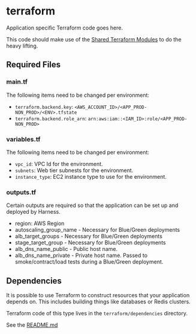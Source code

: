 # terraform
Application specific Terraform code goes here.

This code should make use of the [Shared Terraform Modules](http://stash.cengage.com:7990/projects/TM) to do the heavy lifting.

## Required Files
### main.tf
The following items need to be changed per environment:

* `terraform.backend.key`: `<AWS_ACCOUNT_ID>/<APP_PROD-NON_PROD>/<ENV>.tfstate`
* `terraform.backend.role_arn`: `arn:aws:iam::<IAM_ID>:role/<APP_PROD-NON_PROD>`

<!-- TODO: update me  -->
### variables.tf
The following items need to be changed per environment:

* `vpc_id`: VPC Id for the environment.
* `subnets`: Web tier subnests for the environment.
* `instance_type`: EC2 instance type to use for the environment.

### outputs.tf
Certain outputs are required so that the application can be set up and deployed
by Harness.

* region: AWS Region
* autoscaling_group_name - Necessary for Blue/Green deployments
* alb_target_groups  - Necessary for Blue/Green deployments
* stage_target_group - Necessary for Blue/Green deployments
* alb_dns_name_public - Public host name.
* alb_dns_name_private - Private host name. Passed to smoke/contract/load tests during a Blue/Green deployment.

## Dependencies
It is possible to use Terraform to construct resources that your application depends on.
This includes building things like databases or Redis clusters.

Terraform code of this type lives in the `terraform/dependencies` directory.

See the [README.md](./dependencies/README.md)
